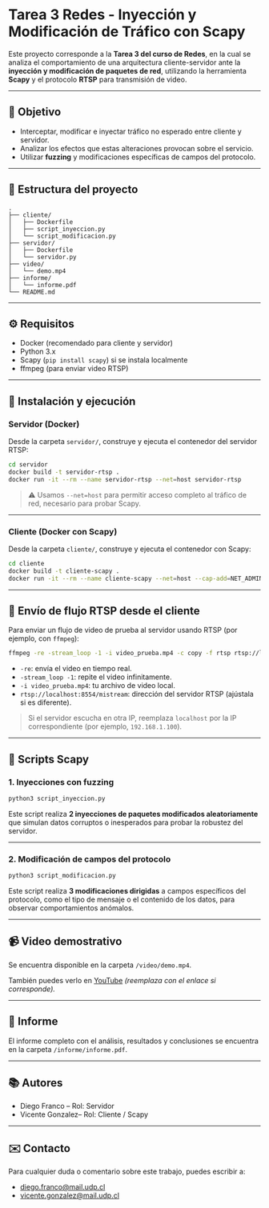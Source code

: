 # Tarea 3 Redes - Inyección y Modificación de Tráfico con Scapy

Este proyecto corresponde a la **Tarea 3 del curso de Redes**, en la cual se analiza el comportamiento de una arquitectura cliente-servidor ante la **inyección y modificación de paquetes de red**, utilizando la herramienta **Scapy** y el protocolo **RTSP** para transmisión de video.

---

## 📌 Objetivo

- Interceptar, modificar e inyectar tráfico no esperado entre cliente y servidor.
- Analizar los efectos que estas alteraciones provocan sobre el servicio.
- Utilizar **fuzzing** y modificaciones específicas de campos del protocolo.

---

## 🧩 Estructura del proyecto

```
.
├── cliente/
│   ├── Dockerfile
│   ├── script_inyeccion.py
│   └── script_modificacion.py
├── servidor/
│   ├── Dockerfile
│   └── servidor.py
├── video/
│   └── demo.mp4
├── informe/
│   └── informe.pdf
└── README.md
```

---

## ⚙️ Requisitos

- Docker (recomendado para cliente y servidor)
- Python 3.x
- Scapy (`pip install scapy`) si se instala localmente
- ffmpeg (para enviar video RTSP)

---

## 🚀 Instalación y ejecución

### Servidor (Docker)

Desde la carpeta `servidor/`, construye y ejecuta el contenedor del servidor RTSP:

```bash
cd servidor
docker build -t servidor-rtsp .
docker run -it --rm --name servidor-rtsp --net=host servidor-rtsp
```

> ⚠️ Usamos `--net=host` para permitir acceso completo al tráfico de red, necesario para probar Scapy.

---

### Cliente (Docker con Scapy)

Desde la carpeta `cliente/`, construye y ejecuta el contenedor con Scapy:

```bash
cd cliente
docker build -t cliente-scapy .
docker run -it --rm --name cliente-scapy --net=host --cap-add=NET_ADMIN --cap-add=NET_RAW cliente-scapy
```

---

## 🎥 Envío de flujo RTSP desde el cliente

Para enviar un flujo de video de prueba al servidor usando RTSP (por ejemplo, con `ffmpeg`):

```bash
ffmpeg -re -stream_loop -1 -i video_prueba.mp4 -c copy -f rtsp rtsp://localhost:8554/mistream
```

- `-re`: envía el video en tiempo real.
- `-stream_loop -1`: repite el video infinitamente.
- `-i video_prueba.mp4`: tu archivo de video local.
- `rtsp://localhost:8554/mistream`: dirección del servidor RTSP (ajústala si es diferente).

> Si el servidor escucha en otra IP, reemplaza `localhost` por la IP correspondiente (por ejemplo, `192.168.1.100`).

---

## 🧪 Scripts Scapy

### 1. Inyecciones con fuzzing

```bash
python3 script_inyeccion.py
```

Este script realiza **2 inyecciones de paquetes modificados aleatoriamente** que simulan datos corruptos o inesperados para probar la robustez del servidor.

---

### 2. Modificación de campos del protocolo

```bash
python3 script_modificacion.py
```

Este script realiza **3 modificaciones dirigidas** a campos específicos del protocolo, como el tipo de mensaje o el contenido de los datos, para observar comportamientos anómalos.

---

## 📹 Video demostrativo

Se encuentra disponible en la carpeta `/video/demo.mp4`.

También puedes verlo en [YouTube](https://youtube.com/...) *(reemplaza con el enlace si corresponde).*

---

## 📝 Informe

El informe completo con el análisis, resultados y conclusiones se encuentra en la carpeta `/informe/informe.pdf`.

---

## 📚 Autores

- Diego Franco – Rol: Servidor
- Vicente Gonzalez– Rol: Cliente / Scapy

---

## ✉️ Contacto

Para cualquier duda o comentario sobre este trabajo, puedes escribir a:

- diego.franco@mail.udp.cl
- vicente.gonzalez@mail.udp.cl
